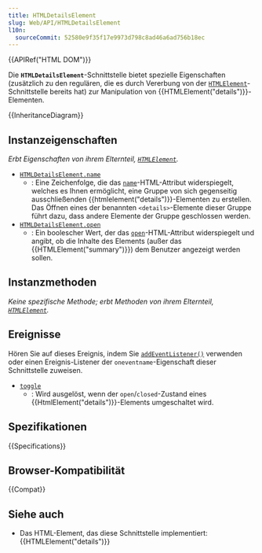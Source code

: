 ```yaml
---
title: HTMLDetailsElement
slug: Web/API/HTMLDetailsElement
l10n:
  sourceCommit: 52580e9f35f17e9973d798c8ad46a6ad756b18ec
---
```


{{APIRef("HTML DOM")}}

Die **`HTMLDetailsElement`**-Schnittstelle bietet spezielle Eigenschaften (zusätzlich zu den regulären, die es durch Vererbung von der [`HTMLElement`](/de/docs/Web/API/HTMLElement)-Schnittstelle bereits hat) zur Manipulation von {{HTMLElement("details")}}-Elementen.

{{InheritanceDiagram}}

## Instanzeigenschaften

_Erbt Eigenschaften von ihrem Elternteil, [`HTMLElement`](/de/docs/Web/API/HTMLElement)._

- [`HTMLDetailsElement.name`](/de/docs/Web/API/HTMLDetailsElement/name)
  - : Eine Zeichenfolge, die das [`name`](/de/docs/Web/HTML/Element/details#name)-HTML-Attribut widerspiegelt, welches es Ihnen ermöglicht, eine Gruppe von sich gegenseitig ausschließenden {{htmlelement("details")}}-Elementen zu erstellen. Das Öffnen eines der benannten `<details>`-Elemente dieser Gruppe führt dazu, dass andere Elemente der Gruppe geschlossen werden.
- [`HTMLDetailsElement.open`](/de/docs/Web/API/HTMLDetailsElement/open)
  - : Ein boolescher Wert, der das [`open`](/de/docs/Web/HTML/Element/details#open)-HTML-Attribut widerspiegelt und angibt, ob die Inhalte des Elements (außer das {{HTMLElement("summary")}}) dem Benutzer angezeigt werden sollen.

## Instanzmethoden

_Keine spezifische Methode; erbt Methoden von ihrem Elternteil, [`HTMLElement`](/de/docs/Web/API/HTMLElement)._

## Ereignisse

Hören Sie auf dieses Ereignis, indem Sie [`addEventListener()`](/de/docs/Web/API/EventTarget/addEventListener) verwenden oder einen Ereignis-Listener der `oneventname`-Eigenschaft dieser Schnittstelle zuweisen.

- [`toggle`](/de/docs/Web/API/HTMLDetailsElement/toggle_event)
  - : Wird ausgelöst, wenn der `open`/`closed`-Zustand eines {{HtmlElement("details")}}-Elements umgeschaltet wird.

## Spezifikationen

{{Specifications}}

## Browser-Kompatibilität

{{Compat}}

## Siehe auch

- Das HTML-Element, das diese Schnittstelle implementiert: {{HTMLElement("details")}}
